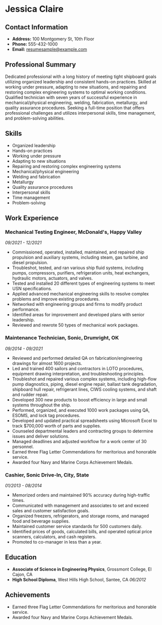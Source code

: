 # Jessica Claire

## Contact Information
- **Address:** 100 Montgomery St, 10th Floor
- **Phone:** 555-432-1000
- **Email:** resumesample@example.com

## Professional Summary
Dedicated professional with a long history of meeting tight shipboard goals utilizing organized leadership and consistent hands-on practices. Skilled at working under pressure, adapting to new situations, and repairing and restoring complex engineering systems to optimal working conditions. Qualified technician with seven years of successful experience in mechanical/physical engineering, welding, fabrication, metallurgy, and quality assurance procedures. Seeking a full-time position that offers professional challenges and utilizes interpersonal skills, time management, and problem-solving abilities.

## Skills
- Organized leadership
- Hands-on practices
- Working under pressure
- Adapting to new situations
- Repairing and restoring complex engineering systems
- Mechanical/physical engineering
- Welding and fabrication
- Metallurgy
- Quality assurance procedures
- Interpersonal skills
- Time management
- Problem-solving

## Work Experience

### Mechanical Testing Engineer, McDonald's, Happy Valley
*09/2021 - 12/2021*
- Commissioned, operated, installed, maintained, and repaired ship propulsion and auxiliary systems, including steam, gas turbine, and diesel propulsion.
- Troubleshot, tested, and ran various ship fluid systems, including pumps, compressors, purifiers, refrigeration units, heat exchangers, hydraulic motors, actuators, and valves.
- Tested and installed 20 different types of engineering systems to meet USN specifications.
- Applied advanced mechanical engineering skills to resolve complex problems and improve existing procedures.
- Networked with engineering groups and firms to modify product performance.
- Identified areas for improvement and developed plans with senior leadership.
- Reviewed and rewrote 50 types of mechanical work packages.

### Maintenance Technician, Sonic, Drumright, OK
*09/2014 - 09/2021*
- Reviewed and performed detailed QA on fabrication/engineering drawings for almost 1600 projects.
- Led and trained 400 sailors and contractors in LOTO procedures, equipment drawing interpretation, and troubleshooting principles.
- Troubleshot and repaired various complex systems, including high-flow pump diagnostics, piping, diesel engine repair, ballast tank degradation, shipboard hull repair, refrigerant lines, CIWS cooling systems, and shaft and rudder repair.
- Developed 300 new products to boost efficiency in large and small systems throughout the ship.
- Performed, organized, and executed 1000 work packages using QA, ESOMS, and lock tag procedures.
- Developed and updated practical spreadsheets using Microsoft Excel to track $700,000 worth of parts and supplies.
- Counseled departmental leaders and contracting groups to determine issues and deliver solutions.
- Managed deadlines and adjusted workflow for a work center of 30 personnel.
- Earned three Flag Letter Commendations for meritorious and honorable service.
- Awarded four Navy and Marine Corps Achievement Medals.

### Cashier, Sonic Drive-In, City, State
*01/2013 - 08/2014*
- Memorized orders and maintained 90% accuracy during high-traffic times.
- Communicated with management and associates to set and exceed sales and customer satisfaction goals.
- Organized freezers, refrigerators, and storage rooms, and managed food and beverage supplies.
- Maintained customer service standards for 500 customers daily.
- Identified prices of goods, calculated bills, and operated optical price scanners, calculators, and cash registers.
- Promoted to co-manager in less than a year.

## Education
- **Associate of Science in Engineering Physics**, Grossmont College, El Cajon, CA
- **High School Diploma**, West Hills High School, Santee, CA *06/2012*

## Achievements
- Earned three Flag Letter Commendations for meritorious and honorable service.
- Awarded four Navy and Marine Corps Achievement Medals.
